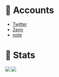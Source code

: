 

# 📘 Accounts

- [Twitter](https://twitter.com/Mamushi_journey)
- [Zenn](https://zenn.dev/mamushi)
- [note](https://note.com/mamushi_journey)

# 📘 Stats



<a href="https://github.com/anuraghazra/github-readme-stats">
  <img align="left" src="https://github-readme-stats.vercel.app/api?username=daigowakabayashi&count_private=true&show_icons=true" />
</a>
<a href="https://github.com/anuraghazra/github-readme-stats">
  <img align="left" src="https://github-readme-stats.vercel.app/api/top-langs/?username=daigowakabayashi" />
</a>

